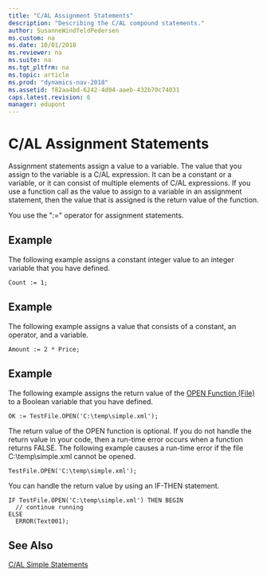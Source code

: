 ```yaml
---
title: "C/AL Assignment Statements"
description: "Describing the C/AL compound statements."
author: SusanneWindfeldPedersen
ms.custom: na
ms.date: 10/01/2018
ms.reviewer: na
ms.suite: na
ms.tgt_pltfrm: na
ms.topic: article
ms.prod: "dynamics-nav-2018"
ms.assetid: f82aa4bd-6242-4d04-aaeb-432b70c74031
caps.latest.revision: 6
manager: edupont
---
```

# C/AL Assignment Statements
Assignment statements assign a value to a variable. The value that you assign to the variable is a C/AL expression. It can be a constant or a variable, or it can consist of multiple elements of C/AL expressions. If you use a function call as the value to assign to a variable in an assignment statement, then the value that is assigned is the return value of the function.  

 You use the ":=" operator for assignment statements.  

## Example  
 The following example assigns a constant integer value to an integer variable that you have defined.  

```  
Count := 1;  
```  

## Example  
 The following example assigns a value that consists of a constant, an operator, and a variable.  

```  
Amount := 2 * Price;  
```  

## Example  
 The following example assigns the return value of the [OPEN Function \(File\)](OPEN-Function--File-.md) to a Boolean variable that you have defined.  

```  
OK := TestFile.OPEN('C:\temp\simple.xml');  
```  

 The return value of the OPEN function is optional. If you do not handle the return value in your code, then a run-time error occurs when a function returns FALSE. The following example causes a run-time error if the file C:\temp\simple.xml cannot be opened.  

```  
TestFile.OPEN('C:\temp\simple.xml');  
```  

 You can handle the return value by using an IF-THEN statement.  

```  
IF TestFile.OPEN('C:\temp\simple.xml') THEN BEGIN  
  // continue running  
ELSE  
  ERROR(Text001);  
```  

## See Also  
 [C/AL Simple Statements](C-AL-Simple-Statements.md)
